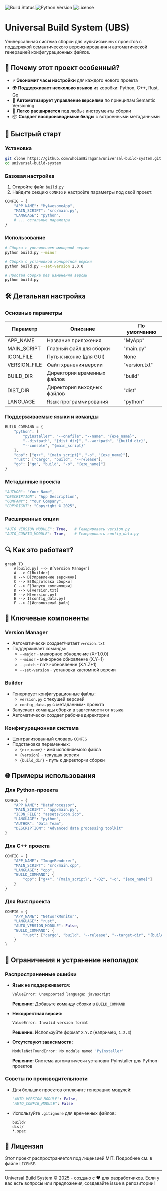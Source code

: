 
![Build Status](https://img.shields.io/badge/build-passing-brightgreen)
![Python Version](https://img.shields.io/badge/python-3.8%252B-blue)
![License](https://img.shields.io/badge/license-MIT-green)

# Universal Build System (UBS)

Универсальная система сборки для мультиязычных проектов с поддержкой семантического версионирования и автоматической генерацией конфигурационных файлов.

## 🌟 Почему этот проект особенный?

- ⚡ **Экономит часы настройки** для каждого нового проекта
- 🌍 **Поддерживает несколько языков** из коробки: Python, C++, Rust, Go
- 🔄 **Автоматизирует управление версиями** по принципам Semantic Versioning
- 🧩 **Легко расширяется** под любые инструменты сборки
- 📦 **Создает воспроизводимые билды** с встроенными метаданными

## 🚀 Быстрый старт

### Установка
```bash
git clone https://github.com/whoiamHiragana/universal-build-system.git
cd universal-build-system
```

### Базовая настройка
1. Откройте файл `build.py`
2. Найдите секцию `CONFIG` и настройте параметры под свой проект:

```python
CONFIG = {
    "APP_NAME": "MyAwesomeApp",
    "MAIN_SCRIPT": "src/main.py",
    "LANGUAGE": "python",
    # ... остальные параметры
}
```

### Использование
```bash
# Сборка с увеличением минорной версии
python build.py --minor

# Сборка с установкой конкретной версии
python build.py --set-version 2.0.0

# Простая сборка без изменения версии
python build.py
```

## 🛠 Детальная настройка

### Основные параметры

| Параметр      | Описание                                  | По умолчанию     |
|---------------|-------------------------------------------|------------------|
| APP_NAME      | Название приложения                       | "MyApp"         |
| MAIN_SCRIPT   | Главный файл для сборки                   | "main.py"       |
| ICON_FILE     | Путь к иконке (для GUI)                   | None             |
| VERSION_FILE  | Файл хранения версии                     | "version.txt"   |
| BUILD_DIR     | Директория временных файлов              | "build"         |
| DIST_DIR      | Директория выходных файлов               | "dist"          |
| LANGUAGE      | Язык программирования                    | "python"        |

### Поддерживаемые языки и команды
```python
BUILD_COMMAND = {
    "python": [
        "pyinstaller", "--onefile", "--name", "{exe_name}",
        "--distpath", "{dist_dir}", "--workpath", "{build_dir}",
        "--console", "{main_script}"
    ],
    "cpp": ["g++", "{main_script}", "-o", "{exe_name}"],
    "rust": ["cargo", "build", "--release"],
    "go": ["go", "build", "-o", "{exe_name}"]
}
```

### Метаданные проекта
```python
"AUTHOR": "Your Name",
"DESCRIPTION": "App Description",
"COMPANY": "Your Company",
"COPYRIGHT": "Copyright © 2025",
```

### Расширенные опции
```python
"AUTO_VERSION_MODULE": True,   # Генерировать version.py
"AUTO_CONFIG_MODULE": True,    # Генерировать config_data.py
```

## 🔍 Как это работает?

```mermaid
graph TD
    A[build.py] --> B[Version Manager]
    A --> C[Builder]
    B --> D[Управление версиями]
    C --> E[Подготовка сборки]
    C --> F[Запуск компиляции]
    D --> G[version.txt]
    E --> H[version.py]
    E --> I[config_data.py]
    F --> J[Исполняемый файл]
```

## 🚩 Ключевые компоненты

### Version Manager

- Автоматически создает/читает `version.txt`
- Поддерживает команды:
  - `--major` - мажорное обновление (X+1.0.0)
  - `--minor` - минорное обновление (X.Y+1)
  - `--patch` - патч-обновление (X.Y.Z+1)
  - `--set-version` - установка кастомной версии

### Builder

- Генерирует конфигурационные файлы:
  - `version.py` с текущей версией
  - `config_data.py` с метаданными проекта
- Запускает команды сборки в зависимости от языка
- Автоматически создает рабочие директории

### Конфигурационная система

- Централизованный словарь `CONFIG`
- Подстановка переменных:
  - `{exe_name}` - имя исполняемого файла
  - `{version}` - текущая версия
  - `{build_dir}` - путь к директории сборки

## 🌐 Примеры использования

### Для Python-проекта
```python
CONFIG = {
    "APP_NAME": "DataProcessor",
    "MAIN_SCRIPT": "app/main.py",
    "ICON_FILE": "assets/icon.ico",
    "LANGUAGE": "python",
    "AUTHOR": "Data Team",
    "DESCRIPTION": "Advanced data processing toolkit"
}
```

### Для C++ проекта
```python
CONFIG = {
    "APP_NAME": "ImageRenderer",
    "MAIN_SCRIPT": "src/main.cpp",
    "LANGUAGE": "cpp",
    "BUILD_COMMAND": {
        "cpp": ["g++", "{main_script}", "-O2", "-o", "{exe_name}"]
    }
}
```

### Для Rust проекта
```python
CONFIG = {
    "APP_NAME": "NetworkMonitor",
    "LANGUAGE": "rust",
    "AUTO_VERSION_MODULE": False,
    "BUILD_COMMAND": {
        "rust": ["cargo", "build", "--release", "--target-dir", "{build_dir}"]
    }
}
```

## 🚨 Ограничения и устранение неполадок

### Распространенные ошибки

- **Язык не поддерживается:**
  ```bash
  ValueError: Unsupported language: javascript
  ```
  **Решение:** Добавьте команду сборки в `BUILD_COMMAND`

- **Некорректная версия:**
  ```bash
  ValueError: Invalid version format
  ```
  **Решение:** Используйте формат `X.Y.Z` (например, `1.2.3`)

- **Отсутствуют зависимости:**
  ```bash
  ModuleNotFoundError: No module named 'PyInstaller'
  ```
  **Решение:** Система автоматически установит PyInstaller для Python-проектов

### Советы по производительности

- Для больших проектов отключите генерацию модулей:
  ```python
  "AUTO_VERSION_MODULE": False,
  "AUTO_CONFIG_MODULE": False
  ```
- Используйте `.gitignore` для временных файлов:
  ```text
  build/
  dist/
  *.spec
  ```

## 📜 Лицензия

Этот проект распространяется под лицензией MIT. Подробнее см. в файле `LICENSE`.

---

Universal Build System © 2025 - создано с ❤️ для разработчиков.
Если у вас есть вопросы или предложения, создавайте issue в репозитории!
